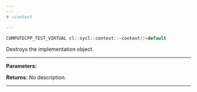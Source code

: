 ```yaml
---
---
# ~context

---
```


```cpp
COMPUTECPP_TEST_VIRTUAL cl::sycl::context::~context()=default
```


Destroys the implementation object. 


---
**Parameters:**

**Returns:** No description.

---
